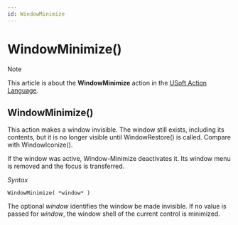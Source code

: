 ```yaml
---
id: WindowMinimize
---
```


# WindowMinimize()



> [!NOTE]
> This article is about the **WindowMinimize** action in the [USoft Action Language](/docs/Task_flow/Action_Language_reference/USoft_Action_Language.md).

## **WindowMinimize()**

This action makes a window invisible. The window still exists, including its contents, but it is no longer visible until WindowRestore() is called. Compare with WindowIconize().

If the window was active, Window-Minimize deactivates it. Its window menu is removed and the focus is transferred.

*Syntax*

```
WindowMinimize( *window* )
```

The optional *window* identifies the window be made invisible. If no value is passed for *window*, the window shell of the current control is minimized.